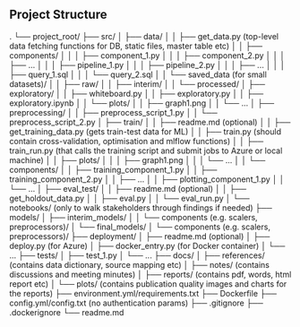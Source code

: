 ## Project Structure

.
└── project_root/
    ├── src/
    │   ├── data/
    │   │   ├── get_data.py (top-level data fetching functions for DB, static files, master table etc)
    │   │   ├── components/
    │   │   │   ├── component_1.py
    │   │   │   ├── component_2.py
    │   │   │   ├── ...
    │   │   │   ├── pipeline_1.py
    │   │   │   ├── pipeline_2.py
    │   │   │   ├── ...
    │   │   │   ├── query_1.sql
    │   │   │   └── query_2.sql
    │   │   └── saved_data (for small datasets)/
    │   │       ├── raw/
    │   │       ├── interim/
    │   │       └── processed/
    │   ├── exploratory/
    │   │   ├── whiteboard.py
    │   │   ├── exploratory.py
    │   │   ├── exploratory.ipynb
    │   │   └── plots/
    │   │       ├── graph1.png
    │   │       └── ...
    │   ├── preprocessing/
    │   │   ├── preprocess_script_1.py
    │   │   └── preprocess_script_2.py
    │   ├── train/
    │   │   ├── readme.md (optional)
    │   │   ├── get_training_data.py (gets train-test data for ML)
    │   │   ├── train.py (should contain cross-validation, optimisation and mlflow functions)
    │   │   ├── train_run.py (that calls the training script and submit jobs to Azure or local machine)
    │   │   ├── plots/
    │   │   │   ├── graph1.png
    │   │   │   └── ...
    │   │   └── components/
    │   │       ├── training_component_1.py
    │   │       ├── training_component_2.py
    │   │       ├── ...
    │   │       ├── plotting_component_1.py
    │   │       └── ...
    │   ├── eval_test/
    │   │   ├── readme.md (optional)
    │   │   ├── get_holdout_data.py
    │   │   ├── eval.py
    │   │   └── eval_run.py
    │   └── notebooks/ (only to walk stakeholders through findings if needed)
    ├── models/
    │   ├── interim_models/
    │   │   └── components (e.g. scalers, preprocessors)/
    │   └── final_models/
    │       └── components (e.g. scalers, preprocessors)/
    ├── deployment/
    │   ├── readme.md (optional)
    │   ├── deploy.py (for Azure)
    │   ├── docker_entry.py (for Docker container)
    │   └── ...
    ├── tests/
    │   ├── test_1.py
    │   └── ...
    ├── docs/
    │   ├── references/ (contains data dictionary, source mapping etc)
    │   ├── notes/ (contains discussions and meeting minutes)
    │   ├── reports/ (contains pdf, words, html report etc)
    │   └── plots/ (contains publication quality images and charts for the reports)
    ├── environment.yml/requirements.txt
    ├── Dockerfile
    ├── config.yml/config.txt (no authentication params)
    ├── .gitignore
    ├── .dockerignore
    └── readme.md